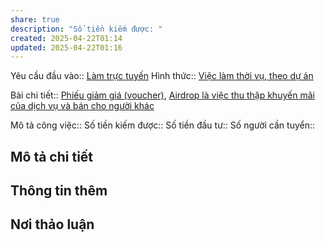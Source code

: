 ```yaml
---
share: true
description: "Số tiền kiếm được: "
created: 2025-04-22T01:14
updated: 2025-04-22T01:16
---
```

Yêu cầu đầu vào:: [Làm trực tuyến](../../1%20Y%C3%AAu%20c%E1%BA%A7u%20%C4%91%E1%BA%A7u%20v%C3%A0o/Theo%20t%C3%ADnh%20ch%E1%BA%A5t%20c%C3%B4ng%20vi%E1%BB%87c/L%C3%A0m%20tr%E1%BB%B1c%20tuy%E1%BA%BFn.md)
Hình thức:: [Việc làm thời vụ, theo dự án](../../2%20H%C3%ACnh%20th%E1%BB%A9c/Vi%E1%BB%87c%20l%C3%A0m%20th%E1%BB%9Di%20v%E1%BB%A5,%20theo%20d%E1%BB%B1%20%C3%A1n.md)

Bài chi tiết:: [Phiếu giảm giá (voucher)](../../../Qu%C3%A0%20t%E1%BA%B7ng/Phi%E1%BA%BFu%20gi%E1%BA%A3m%20gi%C3%A1%20(voucher)/index.md), [Airdrop là việc thu thập khuyến mãi của dịch vụ và bán cho người khác](../../../../%E2%9A%A1Hi%E1%BB%83u%20bi%E1%BA%BFt%20s%C3%A2u/Ki%E1%BA%BFm%20ti%E1%BB%81n/L%C3%A0m%20ch%E1%BB%A7/T%C3%A0i%20kho%E1%BA%A3n%20%E1%BA%A3o,%20mua%20b%C3%A1n%20th%C3%B4ng%20tin%20c%C3%A1%20nh%C3%A2n/Ki%E1%BA%BFm%20ti%E1%BB%81n%20tr%E1%BB%B1c%20tuy%E1%BA%BFn%20(MMO)/Airdrop%20l%C3%A0%20vi%E1%BB%87c%20thu%20th%E1%BA%ADp%20khuy%E1%BA%BFn%20m%C3%A3i%20c%E1%BB%A7a%20d%E1%BB%8Bch%20v%E1%BB%A5%20v%C3%A0%20b%C3%A1n%20cho%20ng%C6%B0%E1%BB%9Di%20kh%C3%A1c.md)


Mô tả công việc:: 
Số tiền kiếm được:: 
Số tiền đầu tư:: 
Số người cần tuyển:: 

## Mô tả chi tiết
## Thông tin thêm
## Nơi thảo luận